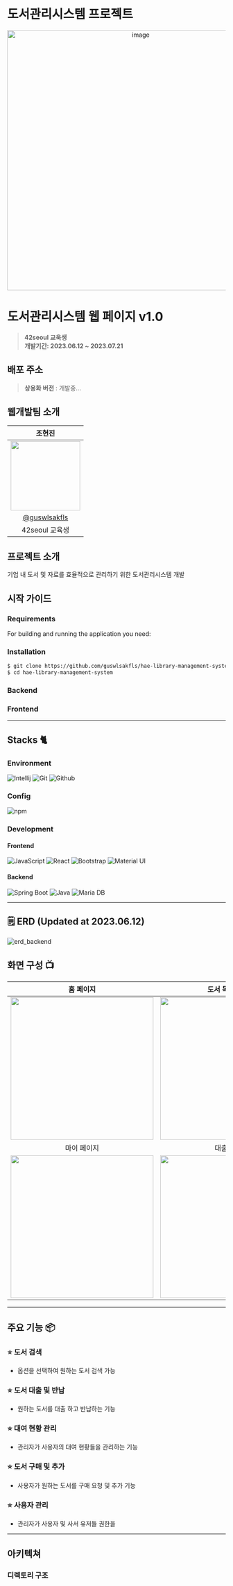 # 도서관리시스템 프로젝트

<div align="center">
<img width="600" alt="image" src="https://github.com/guswlsakfls/Reptile_website/assets/46312017/e8cf78f2-75bb-4a3c-bf53-0a9716e8d6d0">

</div>

# 도서관리시스템 웹 페이지 v1.0
> **42seoul 교욱생** <br/> **개발기간: 2023.06.12 ~ 2023.07.21**

## 배포 주소

<!-- > **상용화 버전** : [http://voluntain.cs.skku.edu/](http://voluntain.cs.skku.edu/) <br> -->
> **상용화 버전** : 개발중... <br>

## 웹개발팀 소개

|      조현진       |                                                                                                               
| :------------------------------------------------------------------------------: |
|   <img width="160px" src="https://github.com/guswlsakfls/hae-library-management-system/assets/46312017/0b4ebec3-22c0-44d6-b169-3ab30b4b2014" />    |
|   [@guswlsakfls](https://github.com/guswlsakfls)   |
| 42seoul 교육생 |

## 프로젝트 소개
기업 내 도서 및 자료를 효율적으로 관리하기 위한 도서관리시스템 개발

## 시작 가이드
### Requirements
For building and running the application you need:

<!-- - [Node.js 14.19.3](https://nodejs.org/ca/blog/release/v14.19.3/)
- [Npm 9.2.0](https://www.npmjs.com/package/npm/v/9.2.0)
- [Strapi 3.6.6](https://www.npmjs.com/package/strapi/v/3.6.6) -->

### Installation
``` bash
$ git clone https://github.com/guswlsakfls/hae-library-management-system.git
$ cd hae-library-management-system
```

### Backend
<!-- #### Backend
```
$ cd strapi-backend
$ nvm use v.14.19.3
$ npm install
$ npm run develop
``` -->

### Frontend
<!-- #### Frontend
```
$ cd voluntain-app
$ nvm use v.14.19.3
$ npm install 
$ npm run dev
``` -->

---

## Stacks 🐈

### Environment
![Intellij](https://img.shields.io/badge/INTELLIJ-000000?style=for-the-badge&logo=IntelliJ%20IDEA&logoColor=white)
![Git](https://img.shields.io/badge/Git-F05032?style=for-the-badge&logo=Git&logoColor=white)
![Github](https://img.shields.io/badge/GitHub-181717?style=for-the-badge&logo=GitHub&logoColor=white)             

### Config
![npm](https://img.shields.io/badge/npm-CB3837?style=for-the-badge&logo=npm&logoColor=white)        

### Development
#### Frontend
![JavaScript](https://img.shields.io/badge/JavaScript-F7DF1E?style=for-the-badge&logo=Javascript&logoColor=white)
![React](https://img.shields.io/badge/React-20232A?style=for-the-badge&logo=react&logoColor=61DAFB)
![Bootstrap](https://img.shields.io/badge/Bootstrap-7952B3?style=for-the-badge&logo=Bootstrap&logoColor=white)
![Material UI](https://img.shields.io/badge/Material%20UI-007FFF?style=for-the-badge&logo=MUI&logoColor=white)

#### Backend
![Spring Boot](https://img.shields.io/badge/SpringBoot-6DB33F?style=for-the-badge&logo=Spring&logoColor=white)
![Java](https://img.shields.io/badge/Java-3766AB?style=for-the-badge&logo=Java&logoColor=white)
![Maria DB](https://img.shields.io/badge/MariaDB-003545?style=for-the-badge&logo=mariadb&logoColor=white)

---
## 🗒 ERD (Updated at 2023.06.12)
![erd_backend]()

## 화면 구성 📺
| 홈 페이지  |  도서 목록 페이지   |
| :-------------------------------------------: | :------------: |
|  <img width="329" src=""/> |  <img width="329" src=""/>|  
| 마이 페이지   |  대출 페이지   |  
| <img width="329" src=""/>   |  <img width="329" src=""/>     |

---
## 주요 기능 📦

### ⭐️ 도서 검색
- 옵션을 선택하여 원하는 도서 검색 가능

### ⭐️ 도서 대출 및 반납
- 원하는 도서를 대출 하고 반납하는 기능

### ⭐️ 대여 현황 관리
- 관리자가 사용자의 대여 현황들을 관리하는 기능

### ⭐️ 도서 구매 및 추가
- 사용자가 원하는 도서를 구매 요청 및 추가 기능

### ⭐️ 사용자 관리
- 관리자가 사용자 및 사서 유저들 권한을 

---
## 아키텍쳐

### 디렉토리 구조

<!--
```bash
├── README.md : 리드미 파일
│
├── strapi-backend/ : 백엔드
│   ├── api/ : db model, api 관련 정보 폴더
│   │   └── [table 이름] : database table 별로 분리되는 api 폴더 (table 구조, 해당 table 관련 api 정보 저장)
│   │       ├── Config/routes.json : api 설정 파일 (api request에 따른 handler 지정)
│   │       ├── Controllers/ [table 이름].js : api controller 커스텀 파일
│   │       ├── Models : db model 관련 정보 폴더
│   │       │   ├── [table 이름].js : (사용 X) api 커스텀 파일
│   │       │   └── [table 이름].settings.json : model 정보 파일 (field 정보)
│   │       └─── Services/ course.js : (사용 X) api 커스텀 파일
│   │ 
│   ├── config/ : 서버, 데이터베이스 관련 정보 폴더
│   │   ├── Env/production : 배포 환경(NODE_ENV = production) 일 때 설정 정보 폴더
│   │   │   └── database.js : production 환경에서 database 설정 파일
│   │   ├── Functions : 프로젝트에서 실행되는 함수 관련 정보 폴더
│   │   │   │   ├── responses : (사용 X) 커스텀한 응답 저장 폴더
│   │   │   │   ├── bootstrap.js : 어플리케이션 시작 시 실행되는 코드 파일
│   │   │   │   └── cron.js : (사용 X) cron task 관련 파일
│   │   ├── database.js : 기본 개발 환경(NODE_ENV = development)에서 database 설정 파일
│   │   └── server.js : 서버 설정 정보 파일
│   │  
│   ├── extensions/
│   │   └── users-permissions/config/ : 권한 정보
│   │ 
│   └── public/
│       └── uploads/ : 강의 별 사진
│
└── voluntain-app/ : 프론트엔드
    ├── components/
    │   ├── NavigationBar.js : 네비게이션 바 컴포넌트, _app.js에서 공통으로 전체 페이지에 포함됨.
    │   ├── MainBanner.js : 메인 페이지에 있는 남색 배너 컴포넌트, 커뮤니티 이름과 슬로건을 포함.
    │   ├── RecentLecture.js : 사용자가 시청 정보(쿠키)에 따라, 현재/다음 강의를 나타내는 컴포넌트 [호출: MainCookieCard]
    │   ├── MainCookieCard.js : 상위 RecentLecture 컴포넌트에서 전달받은 props를 나타내는 레이아웃 컴포넌트.
    │   ├── MainCard.js : 현재 등록된 course 정보를 백엔드에서 받아서 카드로 나타내는 컴포넌트 [호출: CourseCard]
    │   └── CourseCard.js : 상위 MainCard 컴포넌트에서 전달받은 props를 나타내는 레이아웃 컴포넌트
    │
    ├── config/
    │   └── next.config.js
    │
    ├── lib/
    │   └── ga/
    │   │   └── index.js
    │   └── context.js
    │
    ├── pages/
    │   ├── courses/
    │   │   └── [id].js : 강의 페이지
    │   ├── _app.js : Next.js에서 전체 컴포넌트 구조를 결정, 공통 컴포넌트(navbar, footer)가 선언되도록 customizing 됨.
    │   ├── _document.js : Next.js에서 전체 html 문서의 구조를 결정, lang 속성과 meta tag가 customizing 됨.
    │   ├── about.js : 단체 소개 페이지
    │   ├── index.js : 메인 페이지
    │   ├── question.js : Q&A 페이지
    │   └── setting.js : 쿠키, 구글 애널리틱스 정보 수집 정책 페이지
    │
    ├── public/
    │   ├── favicon.ico : 네비게이션바 이미지
    │   └── logo_about.png : about 페이지 로고 이미지
    │
    └── styles/
        └── Home.module.css

```
-->
